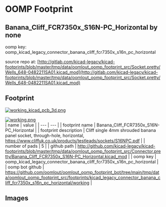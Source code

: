 # OOMP Footprint  
## Banana_Cliff_FCR7350x_S16N-PC_Horizontal  by none  
  
oomp key: oomp_kicad_legacy_connector_banana_cliff_fcr7350x_s16n_pc_horizontal  
  
source repo at: [http://gitlab.com/kicad-legacy/kicad-footprints/blob/master/tmp/data/oomlout_oomp_footprint_src/Socket.pretty/Wells_648-0482211SA01.kicad_mod](http://gitlab.com/kicad-legacy/kicad-footprints/blob/master/tmp/data/oomlout_oomp_footprint_src/Socket.pretty/Wells_648-0482211SA01.kicad_mod)  
## Footprint  
  
[![working_kicad_pcb_3d.png](working_kicad_pcb_3d_600.png)](working_kicad_pcb_3d.png)  
  
[![working.png](working_600.png)](working.png)  
| name | value | 
| --- | --- | 
| footprint name | Banana_Cliff_FCR7350x_S16N-PC_Horizontal | 
| footprint description | Cliff single 4mm shrouded banana panel socket, through-hole, horizontal, https://www.cliffuk.co.uk/products/testleads/sockets/S16NPC.pdf | 
| number of pads | 5 | 
| github path | http://github.com/kicad-legacy/kicad-footprints/blob/master/tmp/data/oomlout_oomp_footprint_src/Connector.pretty/Banana_Cliff_FCR7350x_S16N-PC_Horizontal.kicad_mod | 
| oomp key | oomp_kicad_legacy_connector_banana_cliff_fcr7350x_s16n_pc_horizontal | 
| oomp bot github | https://github.com/oomlout/oomlout_oomp_footprint_bot/tree/main/tmp/data/oomlout_oomp_footprint_src/footprints/kicad_legacy_connector_banana_cliff_fcr7350x_s16n_pc_horizontal/working | 
## Images  
